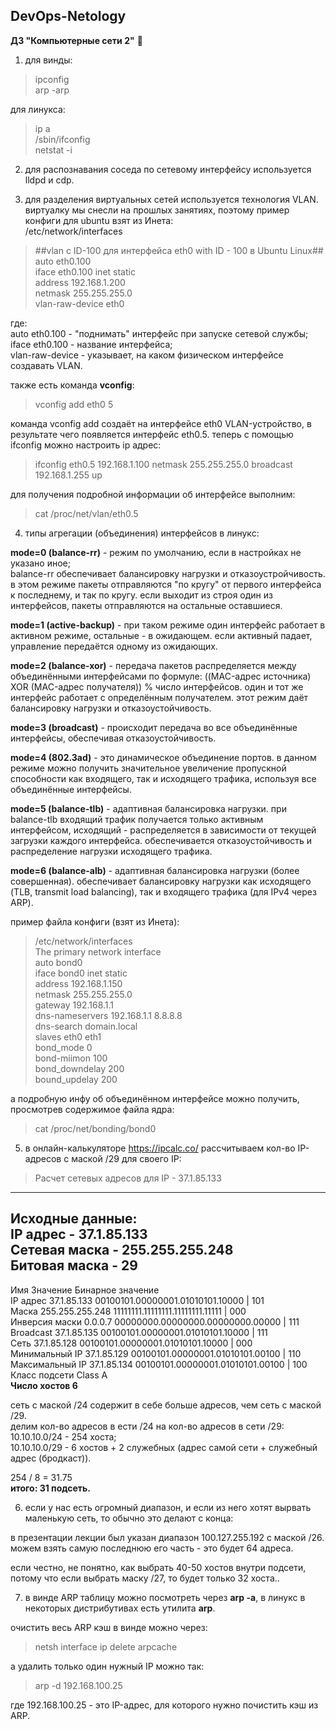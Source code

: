 ## DevOps-Netology
**ДЗ "Компьютерные сети 2"** :whale2:

1. для винды:  
>ipconfig  
>arp -arp  
  
для линукса:  
>ip a  
>/sbin/ifconfig  
>netstat -i  
  
2. для распознавания соседа по сетевому интерфейсу используется lldpd и cdp.  

3. для разделения виртуальных сетей используется технология VLAN.  
виртуалку мы снесли на прошлых занятиях, поэтому пример конфиги для ubuntu взят из Инета:  
/etc/network/interfaces  
>##vlan с ID-100 для интерфейса eth0 with ID - 100 в Ubuntu Linux##  
auto eth0.100  
iface eth0.100 inet static  
address 192.168.1.200  
netmask 255.255.255.0  
vlan-raw-device eth0  
  
где:  
auto eth0.100 - "поднимать" интерфейс при запуске сетевой службы;  
iface eth0.100 - название интерфейса;  
vlan-raw-device - указывает, на каком физическом интерфейсе создавать VLAN.  
  
также есть команда **vconfig**:  
>vconfig add eth0 5  
   
команда vconfig add создаёт на интерфейсе eth0 VLAN-устройство, в результате чего появляется интерфейс eth0.5. теперь с помощью ifconfig можно настроить ip адрес:  
>ifconfig eth0.5 192.168.1.100 netmask 255.255.255.0 broadcast 192.168.1.255 up  
  
для получения подробной информации об интерфейсе выполним:  
>cat /proc/net/vlan/eth0.5  
  
4. типы агрегации (объединения) интерфейсов в линукс:  
  
**mode=0 (balance-rr)** - режим по умолчанию, если в настройках не указано иное;  
balance-rr обеспечивает балансировку нагрузки и отказоустройчивость. в этом режиме пакеты отправляются "по кругу" от первого интерфейса к последнему, и так по кругу. если выходит из строя один из интерфейсов, пакеты отправляются на остальные оставшиеся.  
  
**mode=1 (active-backup)** - при таком режиме один интерфейс работает в активном режиме, остальные - в ожидающем. если активный падает, управление передаётся одному из ожидающих.  
  
**mode=2 (balance-xor)** - передача пакетов распределяется между объединёнными интерфейсами по формуле: ((MAC-адрес источника) XOR (MAC-адрес получателя)) % число интерфейсов. один и тот же интерфейс работает с определённым получателем. этот режим даёт балансировку нагрузки и отказоустойчивость.  
  
**mode=3 (broadcast)** - происходит передача во все объединённые интерфейсы, обеспечивая отказоустойчивость.  
  	
**mode=4 (802.3ad)** - это динамическое объединение портов. в данном режиме можно получить значительное увеличение пропускной способности как входящего, так и исходящего трафика, используя все объединённые интерфейсы.  
  
**mode=5 (balance-tlb)** - адаптивная балансировка нагрузки. при balance-tlb входящий трафик получается только активным интерфейсом, исходящий - распределяется в зависимости от текущей загрузки каждого интерфейса. обеспечивается отказоустойчивость и распределение нагрузки исходящего трафика.  
  
**mode=6 (balance-alb)** - адаптивная балансировка нагрузки (более совершенная).  обеспечивает балансировку нагрузки как исходящего (TLB, transmit load balancing), так и входящего трафика (для IPv4 через ARP).  
  
пример файла конфиги (взят из Инета):  
>/etc/network/interfaces  
	The primary network interface  
	auto bond0  
	iface bond0 inet static  
		address 192.168.1.150  
		netmask 255.255.255.0  
		gateway 192.168.1.1  
		dns-nameservers 192.168.1.1 8.8.8.8  
		dns-search domain.local  
			slaves eth0 eth1  
			bond_mode 0  
			bond-miimon 100  
			bond_downdelay 200  
			bound_updelay 200  
  
а подробную инфу об объединённом интерфейсе можно получить, просмотрев содержимое файла ядра:  
>cat /proc/net/bonding/bond0  
  
5. в онлайн-калькуляторе https://ipcalc.co/ рассчитываем кол-во IP-адресов с маской /29 для своего IP:  

>Расчет сетевых адресов для IP - 37.1.85.133  
---------------------------  
Исходные данные:  
IP адрес - 37.1.85.133  
Сетевая маска - 255.255.255.248  
Битовая маска - 29  
---------------------------  
Имя				Значение			Бинарное значение  
IP адрес		37.1.85.133			00100101.00000001.01010101.10000 | 101  
Маска			255.255.255.248		11111111.11111111.11111111.11111 | 000  
Инверсия маски	0.0.0.7				00000000.00000000.00000000.00000 | 111  
Broadcast		37.1.85.135			00100101.00000001.01010101.10000 | 111  
Сеть			37.1.85.128			00100101.00000001.01010101.10000 | 000  
Минимальный IP	37.1.85.129			00100101.00000001.01010101.00100 | 110  
Максимальный IP	37.1.85.134			00100101.00000001.01010101.00100 | 100  
Класс подсети	Class A	  
**Число хостов	6**	  
  
сеть с маской /24 содержит в себе больше адресов, чем сеть с маской /29.  
делим кол-во адресов в ести /24 на кол-во адресов в сети /29:
	10.10.10.0/24 - 254 хоста;  
	10.10.10.0/29 - 6 хостов + 2 служебных (адрес самой сети + служебный адрес (бродкаст)).  
  
254 / 8 = 31.75  
**итого: 31 подсеть.**  
  
6. если у нас есть огромный диапазон, и если из него хотят вырвать маленькую сеть, то обычно это делают с конца:  
  
в презентации лекции был указан диапазон 100.127.255.192 с маской /26.  
можем взять самую последнюю его часть - это будет 64 адреса.  
  
если честно, не понятно, как выбрать 40-50 хостов внутри подсети, потому что если 
выбрать маску /27, то будет только 32 хоста..  
  
7. в винде ARP таблицу можно посмотреть через **arp -a**, в линукс в некоторых дистрибутивах есть утилита **arp**.  
  
очистить весь ARP кэш в винде можно через:  
>netsh interface ip delete arpcache  
  
а удалить только один нужный IP можно так:  
>arp -d 192.168.100.25  
  
где 192.168.100.25 - это IP-адрес, для которого нужно почистить кэш из ARP.
